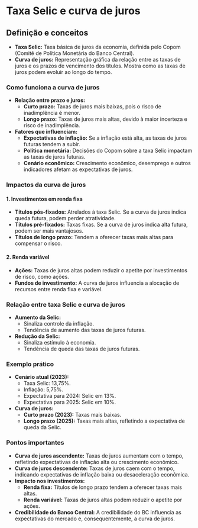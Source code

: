 # Taxa Selic e curva de juros

## Definição e conceitos
- **Taxa Selic:** Taxa básica de juros da economia, definida pelo Copom (Comitê de Política Monetária do Banco Central).
- **Curva de juros:** Representação gráfica da relação entre as taxas de juros e os prazos de vencimento dos títulos. Mostra como as taxas de juros podem evoluir ao longo do tempo.

### Como funciona a curva de juros
- **Relação entre prazo e juros:**
  - **Curto prazo:** Taxas de juros mais baixas, pois o risco de inadimplência é menor.
  - **Longo prazo:** Taxas de juros mais altas, devido à maior incerteza e risco de inadimplência.
- **Fatores que influenciam:**
  - **Expectativas de inflação:** Se a inflação está alta, as taxas de juros futuras tendem a subir.
  - **Política monetária:** Decisões do Copom sobre a taxa Selic impactam as taxas de juros futuras.
  - **Cenário econômico:** Crescimento econômico, desemprego e outros indicadores afetam as expectativas de juros.

### Impactos da curva de juros

#### 1. Investimentos em renda fixa
- **Títulos pós-fixados:** Atrelados à taxa Selic. Se a curva de juros indica queda futura, podem perder atratividade.
- **Títulos pré-fixados:** Taxas fixas. Se a curva de juros indica alta futura, podem ser mais vantajosos.
- **Títulos de longo prazo:** Tendem a oferecer taxas mais altas para compensar o risco.

#### 2. Renda variável
- **Ações:** Taxas de juros altas podem reduzir o apetite por investimentos de risco, como ações.
- **Fundos de investimento:** A curva de juros influencia a alocação de recursos entre renda fixa e variável.

### Relação entre taxa Selic e curva de juros
- **Aumento da Selic:**
  - Sinaliza controle da inflação.
  - Tendência de aumento das taxas de juros futuras.
- **Redução da Selic:**
  - Sinaliza estímulo à economia.
  - Tendência de queda das taxas de juros futuras.

### Exemplo prático
- **Cenário atual (2023):**
  - Taxa Selic: 13,75%.
  - Inflação: 5,75%.
  - Expectativa para 2024: Selic em 13%.
  - Expectativa para 2025: Selic em 10%.
- **Curva de juros:**
  - **Curto prazo (2023):** Taxas mais baixas.
  - **Longo prazo (2025):** Taxas mais altas, refletindo a expectativa de queda da Selic.

### Pontos importantes
- **Curva de juros ascendente:** Taxas de juros aumentam com o tempo, refletindo expectativas de inflação alta ou crescimento econômico.
- **Curva de juros descendente:** Taxas de juros caem com o tempo, indicando expectativas de inflação baixa ou desaceleração econômica.
- **Impacto nos investimentos:**
  - **Renda fixa:** Títulos de longo prazo tendem a oferecer taxas mais altas.
  - **Renda variável:** Taxas de juros altas podem reduzir o apetite por ações.
- **Credibilidade do Banco Central:** A credibilidade do BC influencia as expectativas do mercado e, consequentemente, a curva de juros.
